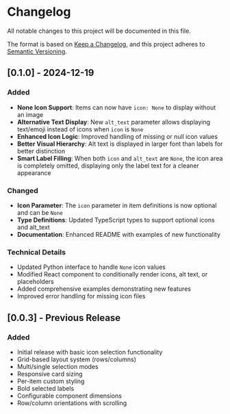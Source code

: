 # Changelog

All notable changes to this project will be documented in this file.

The format is based on [Keep a Changelog](https://keepachangelog.com/en/1.0.0/),
and this project adheres to [Semantic Versioning](https://semver.org/spec/v2.0.0.html).

## [0.1.0] - 2024-12-19

### Added
- **None Icon Support**: Items can now have `icon: None` to display without an image
- **Alternative Text Display**: New `alt_text` parameter allows displaying text/emoji instead of icons when `icon` is `None`
- **Enhanced Icon Logic**: Improved handling of missing or null icon values
- **Better Visual Hierarchy**: Alt text is displayed in larger font than labels for better distinction
- **Smart Label Filling**: When both `icon` and `alt_text` are `None`, the icon area is completely omitted, displaying only the label text for a cleaner appearance

### Changed
- **Icon Parameter**: The `icon` parameter in item definitions is now optional and can be `None`
- **Type Definitions**: Updated TypeScript types to support optional icons and alt_text
- **Documentation**: Enhanced README with examples of new functionality

### Technical Details
- Updated Python interface to handle `None` icon values
- Modified React component to conditionally render icons, alt text, or placeholders
- Added comprehensive examples demonstrating new features
- Improved error handling for missing icon files

## [0.0.3] - Previous Release

### Added
- Initial release with basic icon selection functionality
- Grid-based layout system (rows/columns)
- Multi/single selection modes
- Responsive card sizing
- Per-item custom styling
- Bold selected labels
- Configurable component dimensions
- Row/column orientations with scrolling
